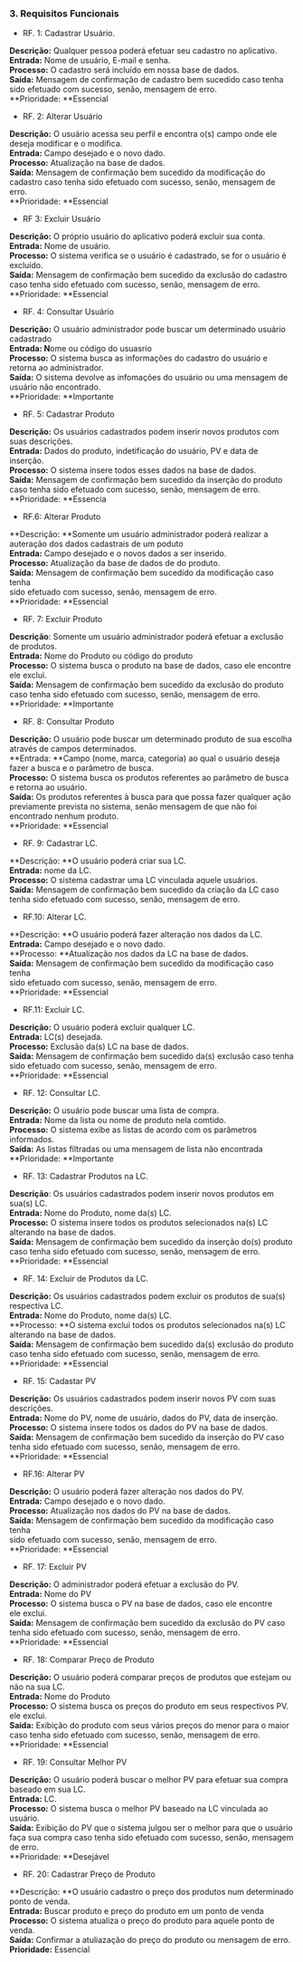 ### 3. Requisitos Funcionais

* RF. 1: Cadastrar  Usuário.

**Descrição:** Qualquer pessoa poderá efetuar  seu cadastro no aplicativo.  
**Entrada:** Nome de usuário, E-mail e senha.  
**Processo:** O cadastro será incluído em nossa base de dados.  
**Saída:** Mensagem de confirmação de cadastro bem sucedido caso tenha sido efetuado com sucesso, senão, mensagem de erro.  
**Prioridade: **Essencial

* RF. 2: Alterar Usuário

**Descrição:** O usuário acessa seu perfil e encontra o\(s\) campo onde ele deseja modificar e o modifica.  
**Entrada:** Campo desejado e o novo dado.  
**Processo:** Atualização na base de dados.  
**Saída:** Mensagem de confirmação bem sucedido da modificação do cadastro caso tenha sido efetuado com sucesso, senão, mensagem de erro.  
**Prioridade: **Essencial

* RF 3: Excluir  Usuário

**Descrição:** O próprio usuário do aplicativo poderá excluir sua conta.  
**Entrada:** Nome de usuário.  
**Processo:** O sistema verifica se o usuário é cadastrado, se for o usuário é excluído.  
**Saída:** Mensagem de confirmação bem sucedido da exclusão do cadastro caso tenha sido efetuado com sucesso, senão, mensagem de erro.  
**Prioridade: **Essencial

* RF. 4: Consultar Usuário

**Descrição:** O usuário administrador pode buscar um determinado usuário cadastrado  
**Entrada: N**ome ou código do usuasrio  
**Processo:** O sistema busca as informações do cadastro do usuário e retorna ao administrador.  
**Saída:** O sistema devolve as infomações do usuário ou uma mensagem de usuário não encontrado.  
**Prioridade: **Importante

* RF. 5: Cadastrar Produto

**Descrição:** Os usuários cadastrados podem inserir novos produtos com suas descrições.  
**Entrada:** Dados do produto, indetificação do usuário, PV e data de inserção.  
**Processo:** O sistema insere todos esses dados na base de dados.  
**Saída:** Mensagem de confirmação bem sucedido da inserção do produto caso tenha sido efetuado com sucesso, senão, mensagem de erro.  
**Prioridade: **Essencia

* RF.6: Alterar Produto

**Descrição: **Somente um usuário administrador poderá realizar a auteração dos dados cadastrais de um poduto  
**Entrada:** Campo desejado e o novos dados a ser inserido.  
**Processo:** Atualização da base de dados de do produto.  
**Saída:** Mensagem de confirmação bem sucedido da modificação caso tenha  
sido efetuado com sucesso, senão, mensagem de erro.  
**Prioridade: **Essencial

* RF. 7: Excluir Produto

**Descrição**: Somente um usuário  administrador poderá efetuar a exclusão de produtos.  
**Entrada:** Nome do Produto ou código do produto  
**Processo:** O sistema busca o produto na base de dados, caso ele encontre  
ele exclui.  
**Saída:** Mensagem de confirmação bem sucedido da exclusão do produto caso tenha sido efetuado com sucesso, senão, mensagem de erro.  
**Prioridade: **Importante

* RF. 8: Consultar Produto

**Descrição:** O usuário pode buscar um determinado produto de sua escolha  
através de campos determinados.  
**Entrada: **Campo \(nome, marca, categoria\) ao qual o usuário deseja fazer a busca e o parâmetro de busca.  
**Processo:** O sistema busca os produtos referentes ao parâmetro de busca e retorna ao usuário.  
**Saída:** Os produtos referentes à busca para que possa fazer qualquer ação previamente prevista no sistema, senão mensagem de que não foi encontrado nenhum produto.  
**Prioridade: **Essencial

* RF. 9: Cadastrar  LC.

**Descrição: **O usuário poderá criar sua LC.  
**Entrada:** nome da LC.  
**Processo:** O sistema cadastrar uma LC vinculada aquele usuários.  
**Saída:**  Mensagem de confirmação bem sucedido da criação da LC caso tenha sido efetuado com sucesso, senão, mensagem de erro.

* RF.10: Alterar  LC.

**Descrição: **O usuário poderá fazer alteração nos dados da LC.  
**Entrada:** Campo desejado e o novo dado.  
**Processo: **Atualização nos dados da LC na base de dados.  
**Saída:** Mensagem de confirmação bem sucedido da modificação caso tenha  
sido efetuado com sucesso, senão, mensagem de erro.  
**Prioridade: **Essencial

* RF.11: Excluir LC.

**Descrição:** O usuário poderá excluir qualquer LC.  
**Entrada:** LC\(s\) desejada.  
**Processo:** Exclusão da\(s\) LC na base de dados.  
**Saída:** Mensagem de confirmação bem sucedido da\(s\) exclusão caso tenha  
sido efetuado com sucesso, senão, mensagem de erro.  
**Prioridade: **Essencial

* RF. 12: Consultar LC.

**Descrição:** O usuário pode buscar uma lista de compra.  
**Entrada:** Nome da lista ou nome de produto nela comtido.  
**Processo:** O sistema exibe as listas de acordo com os parâmetros informados.  
**Saída:** As listas filtradas ou uma mensagem de lista não encontrada  
**Prioridade: **Importante

* RF. 13: Cadastrar Produtos na LC.

**Descrição**: Os usuários cadastrados podem inserir novos produtos em sua\(s\) LC.  
**Entrada:** Nome do Produto, nome da\(s\) LC.  
**Processo:** O sistema insere todos os produtos selecionados na\(s\) LC alterando na base de dados.  
**Saída:** Mensagem de confirmação bem sucedido da inserção do\(s\) produto caso tenha sido efetuado com sucesso, senão, mensagem de erro.  
**Prioridade: **Essencial

* RF. 14: Excluir de Produtos da LC. 

**Descrição:** Os usuários cadastrados podem excluir os produtos de sua\(s\) respectiva LC.  
**Entrada:** Nome do Produto, nome da\(s\) LC.  
**Processo: **O sistema exclui  todos os produtos selecionados na\(s\) LC alterando na base de dados.  
**Saída:** Mensagem de confirmação bem sucedido da\(s\) exclusão do produto caso tenha sido efetuado com sucesso, senão, mensagem de erro.  
**Prioridade: **Essencial

* RF. 15: Cadastar  PV 

**Descrição:** Os usuários cadastrados podem inserir novos PV com suas descrições.  
**Entrada:** Nome do PV, nome de usuário, dados do PV, data de inserção.  
**Processo:** O sistema insere todos os dados do PV na base de dados.  
**Saída:** Mensagem de confirmação bem sucedido da inserção do PV caso tenha sido efetuado com sucesso, senão, mensagem de erro.  
**Prioridade: **Essencial

* RF.16: Alterar PV

**Descrição:** O usuário poderá fazer alteração nos dados do PV.  
**Entrada:** Campo desejado e o novo dado.  
**Processo:** Atualização nos dados do PV na base de dados.  
**Saída:** Mensagem de confirmação bem sucedido da modificação caso tenha  
sido efetuado com sucesso, senão, mensagem de erro.  
**Prioridade: **Essencial

* RF. 17: Excluir PV

**Descrição:** O administrador poderá efetuar a exclusão do PV.  
**Entrada:** Nome do PV  
**Processo:** O sistema busca o PV na base de dados, caso ele encontre  
ele exclui.  
**Saída:** Mensagem de confirmação bem sucedido da exclusão do PV caso tenha sido efetuado com sucesso, senão, mensagem de erro.  
**Prioridade: **Essencial

* RF. 18: Comparar Preço de Produto

**Descrição:** O usuário poderá comparar preços de produtos que estejam ou não na sua LC.  
**Entrada:** Nome do Produto  
**Processo:** O sistema busca os preços do produto em seus respectivos PV.  
ele exclui.  
**Saída:** Exibição do produto com seus vários preços do menor para o maior caso tenha sido efetuado com sucesso, senão, mensagem de erro.  
**Prioridade: **Essencial

* RF. 19: Consultar Melhor PV

**Descrição:** O usuário poderá buscar o melhor PV para efetuar sua compra baseado em sua LC.  
**Entrada:** LC.  
**Processo:** O sistema busca o melhor PV baseado na LC vinculada ao usuário.  
**Saída:** Exibição do PV que o sistema julgou ser o melhor para que o usuário faça sua compra caso tenha sido efetuado com sucesso, senão, mensagem de erro.  
**Prioridade: **Desejável

* RF. 20: Cadastrar Preço de Produto 

**Descrição: **O usuário cadastro o preço dos produtos num determinado ponto de venda.  
**Entrada:** Buscar produto e preço do produto em um ponto de venda  
**Processo:** O sistema atualiza o preço do produto para aquele ponto de venda.  
**Saída:** Confirmar a atuliazação do preço do produto ou  mensagem de erro.  
**Prioridade:** Essencial



